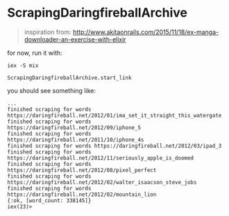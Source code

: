# ScrapingDaringfireballArchive

> inspiration from: http://www.akitaonrails.com/2015/11/18/ex-manga-downloader-an-exercise-with-elixir

for now, run it with:

```
iex -S mix

ScrapingDaringfireballArchive.start_link
```

you should see something like:

```
...
finished scraping for words https://daringfireball.net/2012/01/ima_set_it_straight_this_watergate
finished scraping for words https://daringfireball.net/2012/09/iphone_5
finished scraping for words https://daringfireball.net/2011/10/iphone_4s
finished scraping for words https://daringfireball.net/2012/03/ipad_3
finished scraping for words https://daringfireball.net/2012/11/seriously_apple_is_doomed
finished scraping for words https://daringfireball.net/2012/08/pixel_perfect
finished scraping for words https://daringfireball.net/2012/02/walter_isaacson_steve_jobs
finished scraping for words https://daringfireball.net/2012/02/mountain_lion
{:ok, [word_count: 338145]}
iex(23)>
```